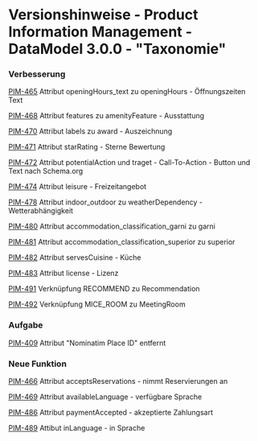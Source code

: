 # Versionshinweise - Product Information Management - DataModel 3.0.0 - "Taxonomie"

### Verbesserung

[PIM-465](https://tourismus.atlassian.net/browse/PIM-465) Attribut openingHours\_text zu openingHours - Öffnungszeiten Text

[PIM-468](https://tourismus.atlassian.net/browse/PIM-468) Attribut features zu amenityFeature - Ausstattung

[PIM-470](https://tourismus.atlassian.net/browse/PIM-470) Attribut labels zu award - Auszeichnung

[PIM-471](https://tourismus.atlassian.net/browse/PIM-471) Attribut starRating - Sterne Bewertung

[PIM-472](https://tourismus.atlassian.net/browse/PIM-472) Attribut potentialAction und traget - Call-To-Action - Button und Text nach Schema.org

[PIM-474](https://tourismus.atlassian.net/browse/PIM-474) Attribut leisure - Freizeitangebot

[PIM-478](https://tourismus.atlassian.net/browse/PIM-478) Attribut indoor\_outdoor zu weatherDependency - Wetterabhängigkeit

[PIM-480](https://tourismus.atlassian.net/browse/PIM-480) Attribut accommodation\_classification\_garni zu garni

[PIM-481](https://tourismus.atlassian.net/browse/PIM-481) Attribut accommodation\_classification\_superior zu superior

[PIM-482](https://tourismus.atlassian.net/browse/PIM-482) Attribut servesCuisine - Küche

[PIM-483](https://tourismus.atlassian.net/browse/PIM-483) Attribut license - Lizenz

[PIM-491](https://tourismus.atlassian.net/browse/PIM-491) Verknüpfung RECOMMEND zu Recommendation

[PIM-492](https://tourismus.atlassian.net/browse/PIM-492) Verknüpfung MICE\_ROOM zu MeetingRoom

### Aufgabe

[PIM-409](https://tourismus.atlassian.net/browse/PIM-409) Attribut "Nominatim Place ID" entfernt

### Neue Funktion

[PIM-466](https://tourismus.atlassian.net/browse/PIM-466) Attribut acceptsReservations - nimmt Reservierungen an

[PIM-469](https://tourismus.atlassian.net/browse/PIM-469) Attribut availableLanguage - verfügbare Sprache

[PIM-486](https://tourismus.atlassian.net/browse/PIM-486) Attribut paymentAccepted - akzeptierte Zahlungsart

[PIM-489](https://tourismus.atlassian.net/browse/PIM-489) Attibut inLanguage - in Sprache